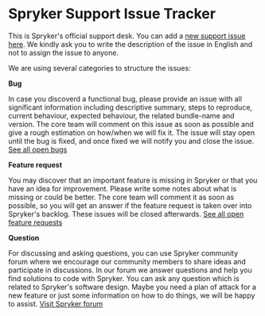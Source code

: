 # Spryker Support Issue Tracker
This is Spryker's official support desk. You can add a [new support issue here](https://github.com/spryker/support/issues/new). We kindly ask you to write the description of the issue in English and not to assign the issue to anyone.

We are using several categories to structure the issues:

**Bug**

In case you discoverd a functional bug, please provide an issue with all significant information including descriptive summary, steps to reproduce, current behaviour, expected behaviour, the related bundle-name and version. The core team will comment on this issue as soon as possible and give a rough estimation on how/when we will fix it. The issue will stay open until the bug is fixed, and once fixed we will notify you and close the issue. [See all open bugs](https://github.com/spryker/support/labels/Bug)

**Feature request**

You may discover that an important feature is missing in Spryker or that you have an idea for improvement. Please write some notes about what is missing or could be better. The core team will comment it as soon as possible, so you will get an answer if the feature request is taken over into Spryker's backlog. These issues will be closed afterwards. [See all open feature requests](https://github.com/spryker/support/labels/Feature%20request)

**Question** 

For discussing and asking questions, you can use Spryker community forum where we encourage our community members to share ideas and participate in discussions. In our forum we answer questions and help you find solutions to code with Spryker. 
You can ask any question which is related to Spryker's software design. Maybe you need a plan of attack for a new feature or just some information on how to do things, we will be happy to assist. [Visit Spryker forum](http://discuss.spryker.com/)


